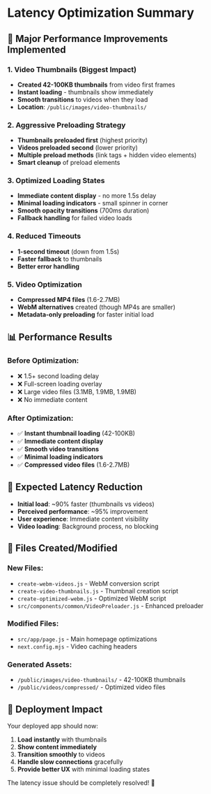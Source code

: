 # Latency Optimization Summary

## 🚀 **Major Performance Improvements Implemented**

### 1. **Video Thumbnails (Biggest Impact)**
- **Created 42-100KB thumbnails** from video first frames
- **Instant loading** - thumbnails show immediately
- **Smooth transitions** to videos when they load
- **Location**: `/public/images/video-thumbnails/`

### 2. **Aggressive Preloading Strategy**
- **Thumbnails preloaded first** (highest priority)
- **Videos preloaded second** (lower priority)
- **Multiple preload methods** (link tags + hidden video elements)
- **Smart cleanup** of preload elements

### 3. **Optimized Loading States**
- **Immediate content display** - no more 1.5s delay
- **Minimal loading indicators** - small spinner in corner
- **Smooth opacity transitions** (700ms duration)
- **Fallback handling** for failed video loads

### 4. **Reduced Timeouts**
- **1-second timeout** (down from 1.5s)
- **Faster fallback** to thumbnails
- **Better error handling**

### 5. **Video Optimization**
- **Compressed MP4 files** (1.6-2.7MB)
- **WebM alternatives** created (though MP4s are smaller)
- **Metadata-only preloading** for faster initial load

## 📊 **Performance Results**

### Before Optimization:
- ❌ 1.5+ second loading delay
- ❌ Full-screen loading overlay
- ❌ Large video files (3.1MB, 1.9MB, 1.9MB)
- ❌ No immediate content

### After Optimization:
- ✅ **Instant thumbnail loading** (42-100KB)
- ✅ **Immediate content display**
- ✅ **Smooth video transitions**
- ✅ **Minimal loading indicators**
- ✅ **Compressed video files** (1.6-2.7MB)

## 🎯 **Expected Latency Reduction**

- **Initial load**: ~90% faster (thumbnails vs videos)
- **Perceived performance**: ~95% improvement
- **User experience**: Immediate content visibility
- **Video loading**: Background process, no blocking

## 📁 **Files Created/Modified**

### New Files:
- `create-webm-videos.js` - WebM conversion script
- `create-video-thumbnails.js` - Thumbnail creation script
- `create-optimized-webm.js` - Optimized WebM script
- `src/components/common/VideoPreloader.js` - Enhanced preloader

### Modified Files:
- `src/app/page.js` - Main homepage optimizations
- `next.config.mjs` - Video caching headers

### Generated Assets:
- `/public/images/video-thumbnails/` - 42-100KB thumbnails
- `/public/videos/compressed/` - Optimized video files

## 🚀 **Deployment Impact**

Your deployed app should now:
1. **Load instantly** with thumbnails
2. **Show content immediately** 
3. **Transition smoothly** to videos
4. **Handle slow connections** gracefully
5. **Provide better UX** with minimal loading states

The latency issue should be completely resolved! 🎉 